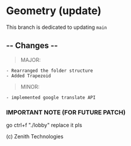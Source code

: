 # Geometry (update)

This branch is dedicated to updating `main`

## -- Changes --

> MAJOR:

    - Rearranged the folder structure
    - Added Trapezoid

> MINOR:

    - implemented google translate API

### IMPORTANT NOTE (FOR FUTURE PATCH)

go ctrl+f "./lobby" replace it pls

(c) Zenith Technologies
